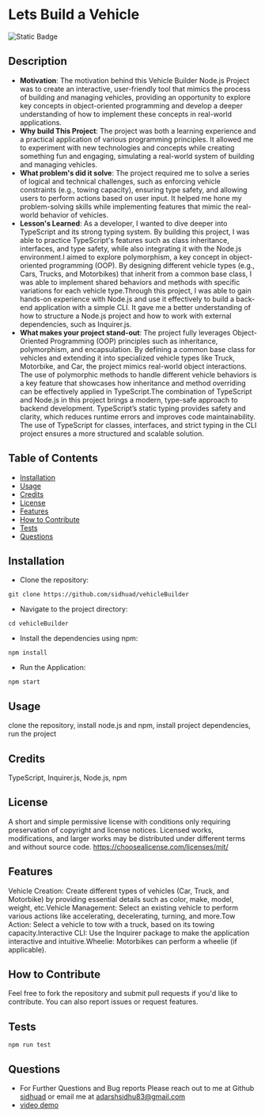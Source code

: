 
# Lets Build a Vehicle

![Static Badge](https://img.shields.io/badge/License-MIT-green)

## Description

- **Motivation**: The motivation behind this Vehicle Builder Node.js Project was to create an interactive, user-friendly tool that mimics the process of building and managing vehicles, providing an opportunity to explore key concepts in object-oriented programming and develop a deeper understanding of how to implement these concepts in real-world applications.
- **Why build This Project**: The project was both a learning experience and a practical application of various programming principles. It allowed me to experiment with new technologies and concepts while creating something fun and engaging, simulating a real-world system of building and managing vehicles.
- **What problem's did it solve**: The project required me to solve a series of logical and technical challenges, such as enforcing vehicle constraints (e.g., towing capacity), ensuring type safety, and allowing users to perform actions based on user input. It helped me hone my problem-solving skills while implementing features that mimic the real-world behavior of vehicles.
- **Lesson's Learned**: As a developer, I wanted to dive deeper into TypeScript and its strong typing system. By building this project, I was able to practice TypeScript's features such as class inheritance, interfaces, and type safety, while also integrating it with the Node.js environment.I aimed to explore polymorphism, a key concept in object-oriented programming (OOP). By designing different vehicle types (e.g., Cars, Trucks, and Motorbikes) that inherit from a common base class, I was able to implement shared behaviors and methods with specific variations for each vehicle type.Through this project, I was able to gain hands-on experience with Node.js and use it effectively to build a back-end application with a simple CLI. It gave me a better understanding of how to structure a Node.js project and how to work with external dependencies, such as Inquirer.js.
- **What makes your project stand-out**: The project fully leverages Object-Oriented Programming (OOP) principles such as inheritance, polymorphism, and encapsulation. By defining a common base class for vehicles and extending it into specialized vehicle types like Truck, Motorbike, and Car, the project mimics real-world object interactions. The use of polymorphic methods to handle different vehicle behaviors is a key feature that showcases how inheritance and method overriding can be effectively applied in TypeScript.The combination of TypeScript and Node.js in this project brings a modern, type-safe approach to backend development. TypeScript’s static typing provides safety and clarity, which reduces runtime errors and improves code maintainability. The use of TypeScript for classes, interfaces, and strict typing in the CLI project ensures a more structured and scalable solution.

## Table of Contents

- [Installation](#installation)
- [Usage](#usage)
- [Credits](#credits)
- [License](#license)
- [Features](#features)
- [How to Contribute](#how-to-contribute)
- [Tests](#tests)
- [Questions](#questions)

## Installation

- Clone the repository:
```
git clone https://github.com/sidhuad/vehicleBuilder
```
- Navigate to the project directory:
```
cd vehicleBuilder
```
- Install the dependencies using npm:
```
npm install
```
- Run the Application:
```
npm start
```

## Usage
clone the repository, install node.js and npm, install project dependencies, run the project

## Credits
TypeScript, Inquirer.js, Node.js, npm

## License
A short and simple permissive license with conditions only requiring preservation of copyright and license notices. Licensed works, modifications, and larger works may be distributed under different terms and without source code. https://choosealicense.com/licenses/mit/

## Features
Vehicle Creation: Create different types of vehicles (Car, Truck, and Motorbike) by providing essential details such as color, make, model, weight, etc.Vehicle Management: Select an existing vehicle to perform various actions like accelerating, decelerating, turning, and more.Tow Action: Select a vehicle to tow with a truck, based on its towing capacity.Interactive CLI: Use the Inquirer package to make the application interactive and intuitive.Wheelie: Motorbikes can perform a wheelie (if applicable).

## How to Contribute
Feel free to fork the repository and submit pull requests if you'd like to contribute. You can also report issues or request features.

## Tests
```
npm run test
```

## Questions
- For Further Questions and Bug reports Please reach out to me at Github [sidhuad](https://github.com/sidhuad) or email me at adarshsidhu83@gmail.com
- [video demo](https://www.loom.com/share/b0433ff8ba7841da84d7b2be1efb7be4?sid=80e41d35-d81a-4f75-9781-a934571a3972)
